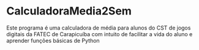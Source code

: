 # CalculadoraMedia2Sem
Este programa é uma calculadora de média para alunos do CST de jogos digitais da FATEC de Carapicuíba com intuito de facilitar a vida do aluno e aprender funções básicas de Python
